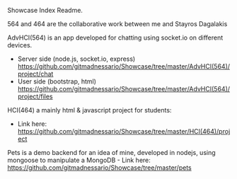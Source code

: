 Showcase Index Readme.

564 and 464 are the collaborative work between me and Stayros Dagalakis

AdvHCI(564) is an app developed for chatting using socket.io on different devices.
  - Server side (node.js, socket.io, express) https://github.com/gitmadnessario/Showcase/tree/master/AdvHCI(564)/project/chat
  - User side   (bootstrap, html) https://github.com/gitmadnessario/Showcase/tree/master/AdvHCI(564)/project/files


HCI(464) a mainly html & javascript project for students:
   - Link here: https://github.com/gitmadnessario/Showcase/tree/master/HCI(464)/project


Pets is a demo backend for an idea of mine, developed in nodejs, using mongoose to manipulate a MongoDB
    - Link here: https://github.com/gitmadnessario/Showcase/tree/master/pets



